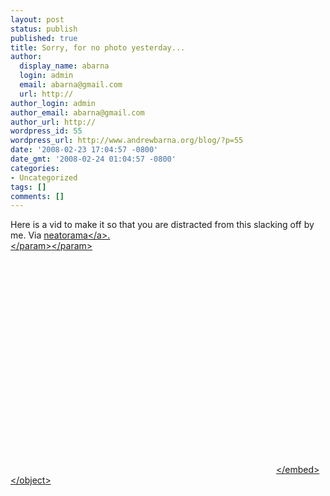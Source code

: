 ```yaml
---
layout: post
status: publish
published: true
title: Sorry, for no photo yesterday...
author:
  display_name: abarna
  login: admin
  email: abarna@gmail.com
  url: http://
author_login: admin
author_email: abarna@gmail.com
author_url: http://
wordpress_id: 55
wordpress_url: http://www.andrewbarna.org/blog/?p=55
date: '2008-02-23 17:04:57 -0800'
date_gmt: '2008-02-24 01:04:57 -0800'
categories:
- Uncategorized
tags: []
comments: []
---
```

<p>Here is a vid to make it so that you are distracted from this slacking off by me. Via <a href="http:&#47;&#47;www.neatorama.com&#47;">neatorama<&#47;a>.<br><object width="425" height="355"><param name="movie" value="http:&#47;&#47;www.youtube.com&#47;v&#47;XngQJzAmVm8&rel=1"><&#47;param><param name="wmode" value="transparent"><&#47;param><embed src="http:&#47;&#47;www.youtube.com&#47;v&#47;XngQJzAmVm8&rel=1" type="application&#47;x-shockwave-flash" wmode="transparent" width="425" height="355"><&#47;embed><&#47;object></p>
